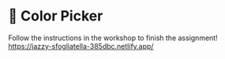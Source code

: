 # 🎨 Color Picker

Follow the instructions in the workshop to finish the assignment!
https://jazzy-sfogliatella-385dbc.netlify.app/

